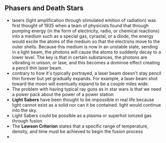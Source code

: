 ## Phasers and Death Stars

* lasers (light amplification through stimulated emition of radiation) was first thought of 1935 when a team of physicists found that through pumping energy (in the form of electricity, radio, or chemical reactions) into a medium such as a special gas, cyrastal, or a diode, the energy would excite the atoms of the medium so that the electrons move to the outer shells. Because this medium is now in an unstable state, sending in a light beam, the photons will cause the atoms to suddenly decay to a lower level. The key is that in certain substances, the photons are vibrating in unison, or lase, and this becomes a dominoe effect creating a pencil thin laser beam.
* contrary to how it's typically portrayed, a laser beam doesn't stay pencil thin forever but yet gradually expands. For example, a laser beam shot toward the moon will eventually expand to be a couple miles wide.
* The problem with having typical ray guns as in star wars is that we need a power pack about the power of a power station
* **Light Sabers** have been thought to be impossible in real life because light cannot exist as a solid nor can it be contained. light would continue into the sky.
* Light Sabers could be possible as a plasma or superhot ionized gas through fusion
* The **Lawson Criterion** states that a specific range of temperature, density, and time must be achieved to begin the fusion process
* 
